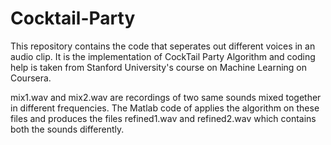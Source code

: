 # Cocktail-Party

This repository contains the code that seperates out different voices in an audio clip. It is the implementation of CockTail Party Algorithm and coding help is taken from Stanford University's course on Machine Learning on Coursera.

mix1.wav and mix2.wav are recordings of two same sounds mixed together in different frequencies. The Matlab code of applies the algorithm on these files and produces the files refined1.wav and refined2.wav which contains both the sounds differently.
